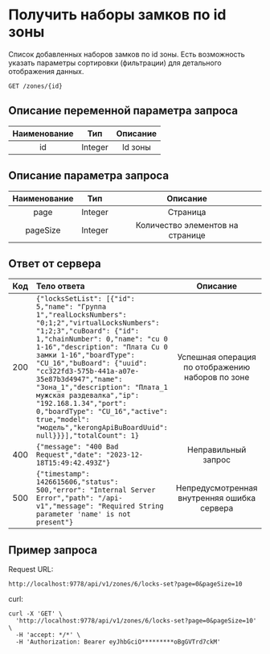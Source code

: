 # Получить наборы замков по id зоны
Список добавленных наборов замков по id зоны. Есть возможность указать параметры сортировки (фильтрации) для детального отображения данных.
```
GET /zones/{id}
```
## Описание переменной параметра запроса
| Наименование |   Тип   | Описание |
|:------------:|:-------:|:--------:|
|      id      | Integer | Id зоны  |

## Описание параметра запроса
| Наименование |   Тип   |             Описание             |
|:------------:|:-------:|:--------------------------------:|
|     page     | Integer |                Страница         |
|   pageSize   | Integer | Количество элементов на странице |


## Ответ от сервера
| Код | Тело ответа                                                                                                                                                                                     |                  Описание                   |
|:---:|:------------------------------------------------------------------------------------------------------------------------------------------------------------------------------------------------|:-------------------------------------------:|
| 200 | ```{"locksSetList": [{"id": 5,"name": "Группа 1","realLocksNumbers": "0;1;2","virtualLocksNumbers": "1;2;3","cuBoard": {"id": 1,"chainNumber": 0,"name": "cu 0 1-16","description": "Плата Cu 0 замки 1-16","boardType": "CU_16","buBoard": {"uuid": "cc322fd3-575b-441a-a07e-35e87b3d4947","name": "Зона_1","description": "Плата_1 мужская раздевалка","ip": "192.168.1.34","port": 0,"boardType": "CU_16","active": true,"model": "модель","kerongApiBuBoardUuid": null}}}],"totalCount": 1}```    |    Успешная операция по отображению наборов по зоне     |
| 400 | ```{"message": "400 Bad Request","date": "2023-12-18T15:49:42.493Z"}```                                                                                                                         |             Неправильный запрос             |
| 500 | ```{"timestamp": 1426615606,"status": 500,"error": "Internal Server Error","path": "/api-v1","message": "Required String parameter 'name' is not present"}```                                   | Непредусмотренная внутренняя ошибка сервера |
## Пример запроса
Request URL:
```
http://localhost:9778/api/v1/zones/6/locks-set?page=0&pageSize=10
```
curl:
```
curl -X 'GET' \
  'http://localhost:9778/api/v1/zones/6/locks-set?page=0&pageSize=10' \
  -H 'accept: */*' \
  -H 'Authorization: Bearer eyJhbGciO*********oBgGVTrd7ckM'
```